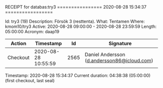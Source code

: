 RECEIPT for databas:try3
================ 2020-08-28 15:34:37 =================

Id:          try3 (19)
Description: Försök 3 (resttenta).
What:        Tentamen
Where:       kmom10/try3
Active:      2020-08-28 09:00:00 - 2020-08-28 23:59:59
Length:      05:00:00
Acronym:     daap19

| Action   | Timestamp           | Id    | Signature |
|----------|---------------------|-------|-----------|
| Checkout | 2020-08-28 10:55:59 |  2565 | Daniel Andersson (d.andersson86@icloud.com) |

Timestamp:        2020-08-28 15:34:37
Current duration: 04:38:38 (05:00:00) (first checkout, last seal)

